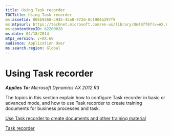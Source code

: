 ```yaml
---
title: Using Task recorder
TOCTitle: Using Task recorder
ms:assetid: 006b9268-c945-45a8-972d-8c1904a297f9
ms:mtpsurl: https://technet.microsoft.com/en-us/library/Dn497707(v=AX.60)
ms:contentKeyID: 62200028
ms.date: 04/18/2014
mtps_version: v=AX.60
audience: Application User
ms.search.region: Global
---
```


# Using Task recorder 


_**Applies To:** Microsoft Dynamics AX 2012 R3_

The topics in this section explain how to configure Task recorder in basic or advanced mode, and how to use Task recorder to create training documents for business processes and task.

[Use Task recorder to create documents and other training material](use-task-recorder-to-create-documents-and-other-training-material.md)

[Task recorder](task-recorder.md)

  


